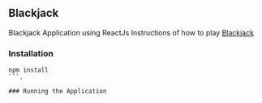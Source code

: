 ## Blackjack
Blackjack Application using ReactJs
Instructions of how to play [Blackjack](https://en.wikipedia.org/wiki/Blackjack)

### Installation

```
npm install
```.

### Running the Application

```
```
